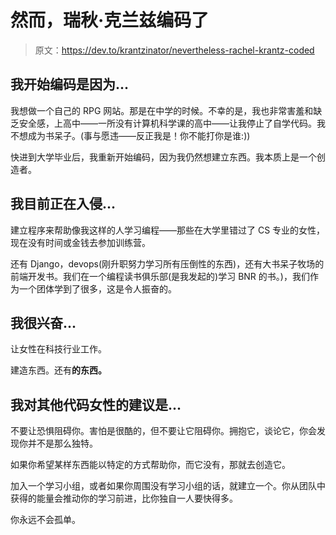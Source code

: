 # 然而，瑞秋·克兰兹编码了

> 原文：<https://dev.to/krantzinator/nevertheless-rachel-krantz-coded>

## 我开始编码是因为...

我想做一个自己的 RPG 网站。那是在中学的时候。不幸的是，我也非常害羞和缺乏安全感，上高中——一所没有计算机科学课的高中——让我停止了自学代码。我不想成为书呆子。(事与愿违——反正我是！你不能打你是谁:))

快进到大学毕业后，我重新开始编码，因为我仍然想建立东西。我本质上是一个创造者。

## 我目前正在入侵...

建立程序来帮助像我这样的人学习编程——那些在大学里错过了 CS 专业的女性，现在没有时间或金钱去参加训练营。

还有 Django，devops(刚升职努力学习所有压倒性的东西)，还有大书呆子牧场的前端开发书。我们在一个编程读书俱乐部(是我发起的)学习 BNR 的书。)，我们作为一个团体学到了很多，这是令人振奋的。

## 我很兴奋...

让女性在科技行业工作。

建造东西。还有**的东西。**

## 我对其他代码女性的建议是...

不要让恐惧阻碍你。害怕是很酷的，但不要让它阻碍你。拥抱它，谈论它，你会发现你并不是那么独特。

如果你希望某样东西能以特定的方式帮助你，而它没有，那就去创造它。

加入一个学习小组，或者如果你周围没有学习小组的话，就建立一个。你从团队中获得的能量会推动你的学习前进，比你独自一人要快得多。

你永远不会孤单。